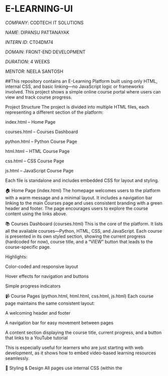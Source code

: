 # E-LEARNING-UI

*COMPANY*: CODTECH IT SOLUTIONS

*NAME*: DIPANSU PATTANAYAK

*INTERN ID*: CT04DM74

*DOMAIN*: FRONT-END DEVELOPMENT

*DURATION*: 4 WEEKS

*MENTOR*: NEELA SANTOSH

##This repository contains an E-Learning Platform built using only HTML, internal CSS, and basic linking—no JavaScript logic or frameworks involved. This project shows a simple online course portal where users can view and track course progress.

Project Structure
The project is divided into multiple HTML files, each representing a different section of the platform:

index.html – Home Page

courses.html – Courses Dashboard

python.html – Python Course Page

html.html – HTML Course Page

css.html – CSS Course Page

js.html – JavaScript Course Page

Each file is standalone and includes embedded CSS for layout and styling.

🏠 Home Page (index.html)
The homepage welcomes users to the platform with a warm message and a minimal layout. It includes a navigation bar linking to the main Courses page and uses consistent branding with a green header and footer. The page encourages users to explore the course content using the links above.

📚 Courses Dashboard (courses.html)
This is the core of the platform. It lists all the available courses—Python, HTML, CSS, and JavaScript. Each course is presented in its own styled section, showing the current progress (hardcoded for now), course title, and a “VIEW” button that leads to the course-specific page.

Highlights:

Color-coded and responsive layout

Hover effects for navigation and buttons

Simple progress indicators

📹 Course Pages (python.html, html.html, css.html, js.html)
Each course page maintains the same consistent layout:

A welcoming header and footer

A navigation bar for easy movement between pages

A content section displaying the course title, current progress, and a button that links to a YouTube tutorial

This is especially useful for learners who are just starting with web development, as it shows how to embed video-based learning resources seamlessly.

🎨 Styling & Design
All pages use internal CSS (within the <style> tag) to keep things easy to follow for beginners. The design features:

Green-based theme for consistency and readability

Text shadows for a bit of visual flair

Box shadows and padding for content separation

Hover effects to show interactivity

The site uses the 'Segoe UI' font for a modern and clean appearance.

##OUTPUT

